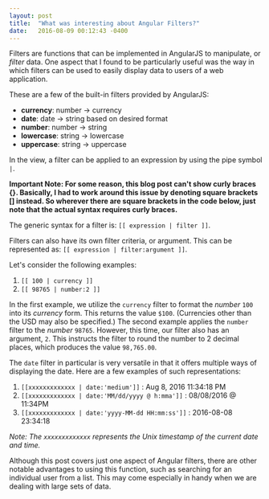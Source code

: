 ```yaml
---
layout: post
title:  "What was interesting about Angular Filters?"
date:   2016-08-09 00:12:43 -0400
---
```


Filters are functions that can be implemented in AngularJS to manipulate, or *filter* data. One aspect that I found to be particularly useful was the way in which filters can be used to easily display data to users of a web application.

These are a few of the built-in filters provided by AngularJS:

* **currency**: number -> currency
* **date**: date -> string based on desired format
* **number**: number -> string
* **lowercase**: string -> lowercase
* **uppercase**: string -> uppercase

In the view, a filter can be applied to an expression by using the pipe symbol `|`. 

**Important Note: For some reason, this blog post can't show curly braces {}. Basically, I had to work around this issue by denoting square brackets [] instead. So wherever there are square brackets in the code below, just note that the actual syntax requires curly braces.**

The generic syntax for a filter is: `[[ expression | filter ]]`.

Filters can also have its own filter criteria, or argument. This can be represented as: `[[ expression | filter:argument ]]`. 

Let's consider the following examples:

1. `[[ 100 | currency ]]`
2. `[[ 98765 | number:2 ]]`

In the first example, we utilize the `currency` filter to format the *number* `100` into its *currency* form. This returns the value `$100`. (Currencies other than the USD may also be specified.) The second example applies the `number` filter to the *number* `98765`. However, this time, our filter also has an argument, `2`. This instructs the filter to round the number to 2 decimal places, which produces the value `98,765.00`.

The `date` filter in particular is very versatile in that it offers multiple ways of displaying the date. Here are a few examples of such representations:

1. `[[xxxxxxxxxxxxx | date:'medium']]` : Aug 8, 2016 11:34:18 PM
2. `[[xxxxxxxxxxxxx | date:'MM/dd/yyyy @ h:mma']]` : 08/08/2016 @ 11:34PM
3. `[[xxxxxxxxxxxxx | date:'yyyy-MM-dd HH:mm:ss']]` : 2016-08-08 23:34:18

*Note: The `xxxxxxxxxxxxx` represents the Unix timestamp of the current date and time.*

Although this post covers just one aspect of Angular filters, there are other notable advantages to using this function, such as searching for an individual user from a list. This may come especially in handy when we are dealing with large sets of data. 

